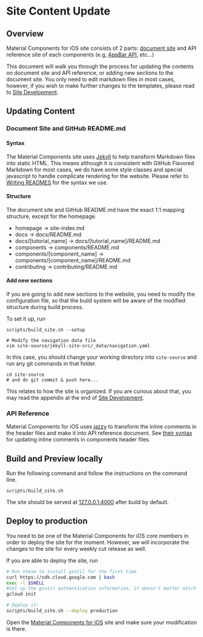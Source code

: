 <!--docs:
title: "Site Content Update"
layout: detail
section: docs
path: /team_handbook/website/site_content_update
-->

# Site Content Update

## Overview
Material Components for iOS site consists of 2 parts:
[document site](https://material.io/components/ios/) and API reference site of each
components (e.g,
[AppBar API](https://material.io/components/ios/catalog/app-bars/api-docs/Classes/MDCAppBarContainerViewController.html), etc...)

This document will walk you through the process for updating the contents on
document site and API reference, or adding new sections to the document site.
You only need to edit markdown files in most cases, however, if you wish to make
further changes to the templates, please read to [Site
Development](README.md).


## Updating Content

### Document Site and GitHub README.md

#### Syntax

The Material Components site uses [Jekyll](https://jekyllrb.com/) to help
transform Markdown files into static HTML. This means although it is consistent
with GitHub Flavored Markdown for most cases, we do have some style classes and
special javascript to handle complicate rendering for the website. Please refer
to [Writing READMES](../documentation/) for the syntax we use.

#### Structure

The document site and GitHub README.md have the exact 1:1 mapping structure, except for the homepage.

- homepage -> site-index.md
- docs -> docs/README.md
- docs/[tutorial_name] -> docs/[tutorial_name]/README.md
- components -> components/README.md
- components/[component_name] -> components/[component_name]/README.md
- contributing -> contributing/README.md

#### Add new sections

If you are going to add new sections to the website, you need to modify the configuration file, so that the build system will be aware of the modified structure during build process.

To set it up, run

```
scripts/build_site.sh --setup

# Modify the navigation data file
vim site-source/jekyll-site-src/_data/navigation.yaml
```

In this case, you should change your working directory into `site-source` and run any git commands in that folder.

```
cd site-source
# and do git commit & push here...
```

This relates to how the site is organized. If you are curious about that, you may read the appendix at the end of [Site Development](README.md).

### API Reference

Material Components for iOS uses [jazzy](https://github.com/realm/jazzy) to transform the inline comments in the header files and make it into API reference document. See [their syntax](https://github.com/realm/jazzy#supported-keywords) for updating inline comments in components header files.

## Build and Preview locally

Run the following command and follow the instructions on the command line.

    scripts/build_site.sh

The site should be served at [127.0.0.1:4000](http://127.0.0.1:4000) after build by default.

## Deploy to production

You need to be one of the Material Components for iOS core members in order to deploy the site for the moment. However, we will incorporate the changes to the site for every weekly cut release as well.

If you are able to deploy the site, run

```bash
# Run these to install gsutil for the first time
curl https://sdk.cloud.google.com | bash
exec -l $SHELL
#Set up the gsutil authentication information, it doesn't matter which app engine project you choose.
gcloud init

# Deploy it!
scripts/build_site.sh --deploy production
```

Open the [Material Components for iOS](https://material.io/components/ios/) site
and make sure your modification is there.
